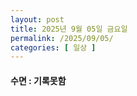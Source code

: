 ```yaml
---
layout: post
title: 2025년 9월 05일 금요일
permalink: /2025/09/05/
categories: [ 일상 ]
---
```

#### 수면 : 기록못함